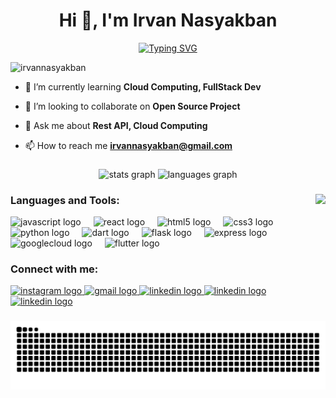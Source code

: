 <h1 align="center">Hi 👋, I'm Irvan Nasyakban</h1>

<div align="center">
  <a href="https://git.io/typing-svg">
    <img src="https://readme-typing-svg.demolab.com?font=Fira+Code&pause=1000&color=F7C818&center=true&vCenter=true&random=false&width=435&lines=Fullstack+Developer;Cloud+Computing" alt="Typing SVG" />
  </a>
</div>


<p align="left"> <img src="https://komarev.com/ghpvc/?username=irvannasyakban&label=Profile%20views&color=0e75b6&style=flat" alt="irvannasyakban" /> </p>

- 🌱 I’m currently learning **Cloud Computing, FullStack Dev**

- 👯 I’m looking to collaborate on **Open Source Project**

- 💬 Ask me about **Rest API, Cloud Computing**

- 📫 How to reach me **irvannasyakban@gmail.com**

###

<div align="center">
  <img src="https://github-readme-stats.vercel.app/api?username=irvannasyakban&hide_title=false&hide_rank=false&show_icons=true&include_all_commits=true&count_private=true&disable_animations=false&theme=dracula&locale=en&hide_border=false" height="150" alt="stats graph"  />
  <img src="https://github-readme-stats.vercel.app/api/top-langs?username=irvannasyakban&locale=en&hide_title=false&layout=compact&card_width=320&langs_count=5&theme=dracula&hide_border=false" height="150" alt="languages graph"  />
</div>

###

<img align="right" height="150" src="https://github.com/IrfanNasyakban/IrfanNasyakban/assets/70449673/5030d399-7d62-4bdf-926f-1246a83bff8d"  />

###
<h3 align="left">Languages and Tools:</h3>
<div align="left">
  <img src="https://cdn.jsdelivr.net/gh/devicons/devicon/icons/javascript/javascript-original.svg" height="30" alt="javascript logo"  />
  <img width="12" />
  <img src="https://cdn.jsdelivr.net/gh/devicons/devicon/icons/react/react-original.svg" height="30" alt="react logo"  />
  <img width="12" />
  <img src="https://cdn.jsdelivr.net/gh/devicons/devicon/icons/html5/html5-original.svg" height="30" alt="html5 logo"  />
  <img width="12" />
  <img src="https://cdn.jsdelivr.net/gh/devicons/devicon/icons/css3/css3-original.svg" height="30" alt="css3 logo"  />
  <img width="12" />
  <img src="https://cdn.jsdelivr.net/gh/devicons/devicon/icons/python/python-original.svg" height="30" alt="python logo"  />
  <img width="12" />
  <img src="https://cdn.jsdelivr.net/gh/devicons/devicon/icons/dart/dart-original.svg" height="30" alt="dart logo"  />
  <img width="12" />
  <img src="https://cdn.jsdelivr.net/gh/devicons/devicon/icons/flask/flask-original.svg" height="30" alt="flask logo"  />
  <img width="12" />
  <img src="https://cdn.jsdelivr.net/gh/devicons/devicon/icons/express/express-original.svg" height="30" alt="express logo"  />
  <img width="12" />
  <img src="https://cdn.jsdelivr.net/gh/devicons/devicon/icons/googlecloud/googlecloud-original.svg" height="30" alt="googlecloud logo"  />
  <img width="12" />
  <img src="https://cdn.jsdelivr.net/gh/devicons/devicon/icons/flutter/flutter-original.svg" height="30" alt="flutter logo"  />
</div>

###

<h3 align="left">Connect with me:</h3>
<div align="left">
  <a href="https://www.instagram.com/irfannasyakban?igshid=OGQ5ZDc2ODk2ZA==" target="_blank">
    <img src="https://img.shields.io/static/v1?message=Instagram&logo=instagram&label=&color=E4405F&logoColor=white&labelColor=&style=for-the-badge" height="35" alt="instagram logo"  />
  </a>
  <a href="mailto:irfanna.syakban098.email@gmail.com" target="_blank">
    <img src="https://img.shields.io/static/v1?message=Gmail&logo=gmail&label=&color=D14836&logoColor=white&labelColor=&style=for-the-badge" height="35" alt="gmail logo"  />
  </a>
  <a href="https://www.linkedin.com/in/irvan-na-syakban-991b98233/" target="_blank">
    <img src="https://img.shields.io/static/v1?message=LinkedIn&logo=linkedin&label=&color=0077B5&logoColor=white&labelColor=&style=for-the-badge" height="35" alt="linkedin logo"  />
  </a>
  <a href="https://www.hackerrank.com/profile/irfanna_syakban1" target="_blank">
    <img src="https://img.shields.io/badge/HackerRank-SAS?logo=hackerrank&logoColor=white&color=%2300EA64&style=for-the-badge" height="35" alt="linkedin logo"  />
  </a>
  <a href="https://www.tiktok.com/@irfannasyakban2" target="_blank">
    <img src="https://img.shields.io/badge/TIKTOK-SAS?logo=TikTok&color=%23000000&style=for-the-badge" height="35" alt="linkedin logo"  />
  </a>
</div>


###

<div align="center">
<picture>
  <source media="(prefers-color-scheme: dark)" srcset="https://raw.githubusercontent.com/IrfanNasyakban/IrfanNasyakban/output/github-contribution-grid-snake-dark.svg">
  <source media="(prefers-color-scheme: light)" srcset="https://raw.githubusercontent.com/IrfanNasyakban/IrfanNasyakban/output/github-contribution-grid-snake.svg">
  <img alt="github contribution grid snake animation" src="https://raw.githubusercontent.com/IrfanNasyakban/IrfanNasyakban/output/github-contribution-grid-snake.svg">
</picture>
</div>

###
